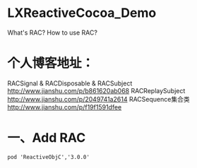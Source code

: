 # LXReactiveCocoa_Demo
What's RAC?   How to use RAC?

# 个人博客地址：<br>
RACSignal & RACDisposable & RACSubject<br>
http://www.jianshu.com/p/b861620ab068
RACReplaySubject
http://www.jianshu.com/p/2049741a2614
RACSequence集合类
http://www.jianshu.com/p/f19f1591dfee

# 一、Add RAC
```
pod 'ReactiveObjC','3.0.0'
```
